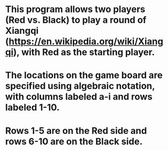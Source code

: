 # This program allows two players (Red vs. Black) to play a round of Xiangqi (https://en.wikipedia.org/wiki/Xiangqi), with Red as the starting player.

# The locations on the game board are specified using algebraic notation, with columns labeled a-i and rows labeled 1-10.
# Rows 1-5 are on the Red side and rows 6-10 are on the Black side.